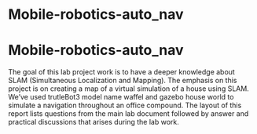 # Mobile-robotics-auto_nav
# Mobile-robotics-auto_nav
The goal of this lab project work is to have a deeper knowledge about SLAM (Simultaneous
Localization and Mapping). The emphasis on this project is on creating a map of a virtual
simulation of a house using SLAM. We’ve used trutleBot3 model name waffel and gazebo
house world to simulate a navigation throughout an office compound. The layout of
this report lists questions from the main lab document followed by answer and practical
discussions that arises during the lab work.
